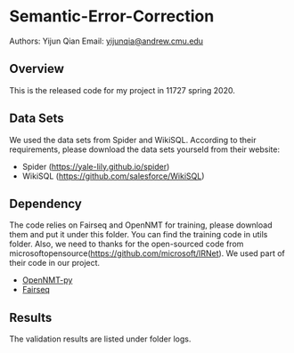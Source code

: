 # Semantic-Error-Correction

Authors: Yijun Qian
Email: yijunqia@andrew.cmu.edu

## Overview
This is the released code for my project in 11727 spring 2020.

## Data Sets
We used the data sets from Spider and WikiSQL.
According to their requirements, please download the data sets yourseld from their website:
- Spider (https://yale-lily.github.io/spider)
- WikiSQL (https://github.com/salesforce/WikiSQL)

## Dependency
The code relies on Fairseq and OpenNMT for training, please download them and put it under this folder.
You can find the training code in utils folder. Also, we need to thanks for the open-sourced code from microsoftopensource(https://github.com/microsoft/IRNet).
We used part of their code in our project.
- [OpenNMT-py](https://github.com/OpenNMT/OpenNMT-py)
- [Fairseq](https://github.com/pytorch/fairseq)


## Results

The validation results are listed under folder logs.

